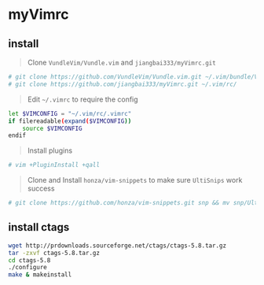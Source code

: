 # myVimrc


## install
> Clone `VundleVim/Vundle.vim` and `jiangbai333/myVimrc.git`

```bash
# git clone https://github.com/VundleVim/Vundle.vim.git ~/.vim/bundle/Vundle.vim
# git clone https://github.com/jiangbai333/myVimrc.git ~/.vim/rc/
```

> Edit `~/.vimrc` to require the config

```bash
let $VIMCONFIG = "~/.vim/rc/.vimrc"
if filereadable(expand($VIMCONFIG))
    source $VIMCONFIG
endif
```

> Install plugins

```bash
# vim +PluginInstall +qall
```

> Clone and Install `honza/vim-snippets` to make sure `UltiSnips` work success

```bash
# git clone https://github.com/honza/vim-snippets.git snp && mv snp/UltiSnips ~/.vim/bundle/ultisnips/usp && rm -rf snp
```



## install ctags
```bash
wget http://prdownloads.sourceforge.net/ctags/ctags-5.8.tar.gz
tar -zxvf ctags-5.8.tar.gz
cd ctags-5.8
./configure
make & makeinstall
```
